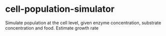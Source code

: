 # cell-population-simulator
Simulate population at the cell level, given enzyme concentration, substrate concentration and food. Estimate growth rate
